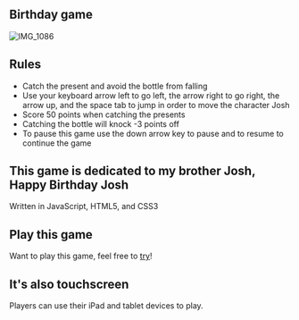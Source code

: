 ## Birthday game
![IMG_1086](https://github.com/LizSalako/Birthday-game/assets/106440322/d01f50fe-1f4c-4edd-9523-ad0f593c8c96)
## Rules
- Catch the present and avoid the bottle from falling
- Use your keyboard arrow left to go left, the arrow right to go right, the arrow up, and the space tab to jump in order to move the character Josh
- Score 50 points when catching the presents
- Catching the bottle will knock -3 points off
- To pause this game use the down arrow key to pause and to resume to continue the game
## This game is dedicated to my brother Josh, Happy Birthday Josh
Written in JavaScript, HTML5, and CSS3
## Play this game
Want to play this game, feel free to [try](https://lizsalako.github.io/Birthday-game/)!
## It's also touchscreen
Players can use their iPad and tablet devices to play. 
